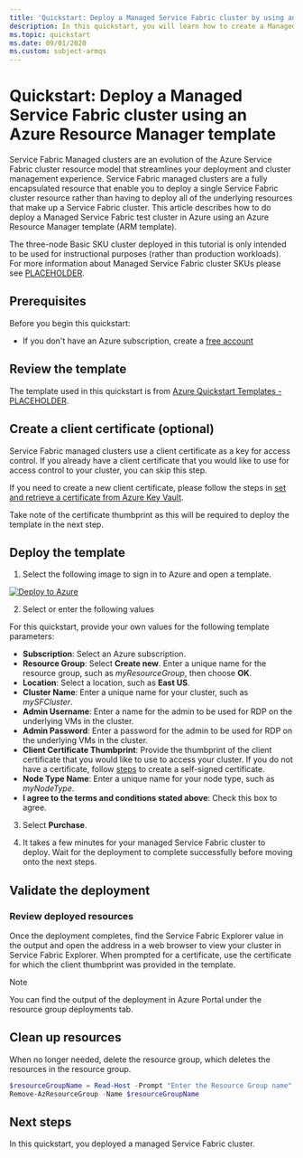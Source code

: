 ```yaml
---
title: 'Quickstart: Deploy a Managed Service Fabric cluster by using an Azure Resource Manager template (Preview)'
description: In this quickstart, you will learn how to create a Managed Service Fabric cluster using an ARM template.
ms.topic: quickstart
ms.date: 09/01/2020
ms.custom: subject-armqs
---
```


# Quickstart: Deploy a Managed Service Fabric cluster using an Azure Resource Manager template

Service Fabric Managed clusters are an evolution of the Azure Service Fabric cluster resource model that streamlines your deployment and cluster management experience. Service Fabric managed clusters are a fully encapsulated resource that enable you to deploy a single Service Fabric cluster resource rather than having to deploy all of the underlying resources that make up a Service Fabric cluster. This article describes how to do deploy a Managed Service Fabric test cluster in Azure using an Azure Resource Manager template (ARM template).

The three-node Basic SKU cluster deployed in this tutorial is only intended to be used for instructional purposes (rather than production workloads). For more information about Managed Service Fabric cluster SKUs please see [PLACEHOLDER](https://docs.microsoft.com/azure/key-vault/certificates/quick-create-portal#:~:text=%20Quickstart%3A%20Set%20and%20retrieve%20a%20certificate%20from,vault%2C%20you%20just%20need%20to%20take...%20More%20).

## Prerequisites

Before you begin this quickstart:
* If you don't have an Azure subscription, create a [free account](https://azure.microsoft.com/free/?WT.mc_id=A261C142F)

<!-- Section to be completed when templates are merged into the quickstart repo. -->
## Review the template 

The template used in this quickstart is from [Azure Quickstart Templates - PLACEHOLDER](https://docs.microsoft.com/azure/key-vault/certificates/quick-create-portal#:~:text=%20Quickstart%3A%20Set%20and%20retrieve%20a%20certificate%20from,vault%2C%20you%20just%20need%20to%20take...%20More%20).

<!-- To be updated when samples are added 

:::code language="json" source="~peterpogorski/quickstart-templates/101-managed-service-fabric-cluster-basic/azuredeploy.json" range="1-112" :::
-->

## Create a client certificate (optional)

Service Fabric managed clusters use a client certificate as a key for access control. If you already have a client certificate that you would like to use for access control to your cluster, you can skip this step. 

If you need to create a new client certificate, please follow the steps in [set and retrieve a certificate from Azure Key Vault](https://docs.microsoft.com/azure/key-vault/certificates/quick-create-portal#:~:text=%20Quickstart%3A%20Set%20and%20retrieve%20a%20certificate%20from,vault%2C%20you%20just%20need%20to%20take...%20More%20).

Take note of the certificate thumbprint as this will be required to deploy the template in the next step.

## Deploy the template
<!-- Link to be updated when template is merged into the quickstart repo -->
1. Select the following image to sign in to Azure and open a template. 

[![Deploy to Azure](../media/template-deployments/deploy-to-azure.svg)](https://portal.azure.com/#create/Microsoft.Template/uri/https%3A%2F%2Fraw.githubusercontent.com%2Fpeterpogorski%2Fazure-quickstart-templates%2Fmanaged-sfrp-sample-templates%2F101-managed-service-fabric-cluster-basic%2Fazuredeploy.json)

2. Select or enter the following values

For this quickstart, provide your own values for the following template parameters: 
* **Subscription**: Select an Azure subscription.
* **Resource Group**: Select **Create new**. Enter a unique name for the resource group, such as *myResourceGroup*, then choose **OK**.
* **Location**: Select a location, such as **East US**.
* **Cluster Name**: Enter a unique name for your cluster, such as *mySFCluster*.
* **Admin Username**: Enter a name for the admin to be used for RDP on the underlying VMs in the cluster.
* **Admin Password**: Enter a password for the admin to be used for RDP on the underlying VMs in the cluster.
* **Client Certificate Thumbprint**: Provide the thumbprint of the client certificate that you would like to use to access your cluster. If you do not have a certificate, follow [steps]() to create a self-signed certificate. 
* **Node Type Name**: Enter a unique name for your node type, such as *myNodeType*.
* **I agree to the terms and conditions stated above**: Check this box to agree. 

3. Select **Purchase**.

4. It takes a few minutes for your managed Service Fabric cluster to deploy. Wait for the deployment to complete successfully before moving onto the next steps. 

## Validate the deployment 

### Review deployed resources 

Once the deployment completes, find the Service Fabric Explorer value in the output and open the address in a web browser to view your cluster in Service Fabric Explorer. When prompted for a certificate, use the certificate for which the client thumbprint was provided in the template. 

> [!NOTE]
> You can find the output of the deployment in Azure Portal under the resource group deployments tab.

## Clean up resources

When no longer needed, delete the resource group, which deletes the resources in the resource group.

```powershell
$resourceGroupName = Read-Host -Prompt "Enter the Resource Group name"
Remove-AzResourceGroup -Name $resourceGroupName
```

## Next steps 

In this quickstart, you deployed a managed Service Fabric cluster. 
<!-- LINKS - internal -->
